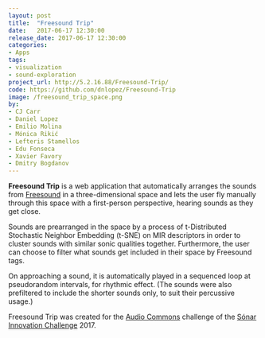 ```yaml
---
layout: post
title:  "Freesound Trip"
date:   2017-06-17 12:30:00
release_date: 2017-06-17 12:30:00
categories: 
- Apps
tags:
- visualization 
- sound-exploration
project_url: http://5.2.16.88/Freesound-Trip/
code: https://github.com/dnlopez/Freesound-Trip
image: /freesound_trip_space.png
by: 
- CJ Carr
- Daniel Lopez
- Emilio Molina
- Mónica Rikić
- Lefteris Stamellos
- Edu Fonseca
- Xavier Favory
- Dmitry Bogdanov
---
```


**Freesound Trip** is a web application that automatically arranges the sounds from [Freesound](http://www.freesound.org) in a three-dimensional space and lets the user fly manually through this space with a first-person perspective, hearing sounds as they get close.

Sounds are prearranged in the space by a process of t-Distributed Stochastic Neighbor Embedding (t-SNE) on MIR descriptors in order to cluster sounds with similar sonic qualities together. Furthermore, the user can choose to filter what sounds get included in their space by Freesound tags.

On approaching a sound, it is automatically played in a sequenced loop at pseudorandom intervals, for rhythmic effect. (The sounds were also prefiltered to include the shorter sounds only, to suit their percussive usage.)

Freesound Trip was created for the [Audio Commons](http://www.audiocommons.org) challenge of the [Sónar Innovation Challenge](http://sic.upf.edu) 2017.
